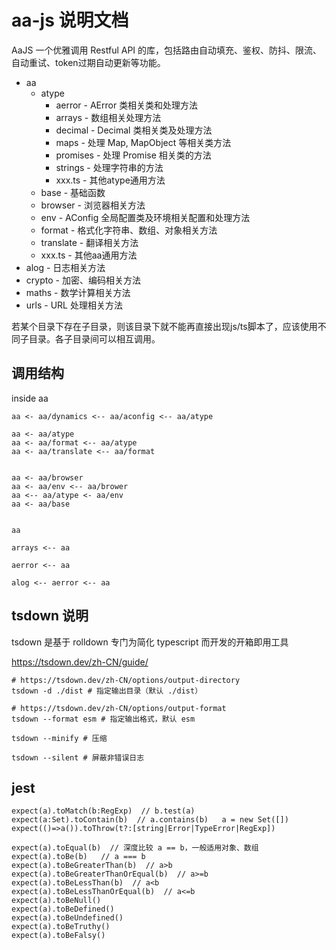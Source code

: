 # aa-js 说明文档

AaJS 一个优雅调用 Restful API 的库，包括路由自动填充、鉴权、防抖、限流、自动重试、token过期自动更新等功能。

* aa
    * atype
        * aerror - AError 类相关类和处理方法
        * arrays - 数组相关处理方法
        * decimal - Decimal 类相关类及处理方法
        * maps - 处理 Map, MapObject 等相关类方法
        * promises - 处理 Promise 相关类的方法
        * strings - 处理字符串的方法
        * xxx.ts - 其他atype通用方法
    * base - 基础函数
    * browser - 浏览器相关方法
    * env - AConfig 全局配置类及环境相关配置和处理方法
    * format - 格式化字符串、数组、对象相关方法
    * translate - 翻译相关方法
    * xxx.ts - 其他aa通用方法
* alog - 日志相关方法
* crypto - 加密、编码相关方法
* maths - 数学计算相关方法
* urls - URL 处理相关方法

若某个目录下存在子目录，则该目录下就不能再直接出现js/ts脚本了，应该使用不同子目录。各子目录间可以相互调用。

## 调用结构

inside aa

```
aa <- aa/dynamics <-- aa/aconfig <-- aa/atype

aa <- aa/atype
aa <- aa/format <-- aa/atype
aa <- aa/translate <-- aa/format


aa <- aa/browser   
aa <- aa/env <-- aa/brower
aa <-- aa/atype <- aa/env
aa <- aa/base    


```

```
aa 

arrays <-- aa

aerror <-- aa

alog <-- aerror <-- aa
```

## tsdown 说明

tsdown 是基于 rolldown 专门为简化 typescript 而开发的开箱即用工具

https://tsdown.dev/zh-CN/guide/

```shell
# https://tsdown.dev/zh-CN/options/output-directory
tsdown -d ./dist # 指定输出目录（默认 ./dist）

# https://tsdown.dev/zh-CN/options/output-format
tsdown --format esm # 指定输出格式，默认 esm

tsdown --minify # 压缩

tsdown --silent # 屏蔽非错误日志
```

## jest

```
expect(a).toMatch(b:RegExp)  // b.test(a)
expect(a:Set).toContain(b)  // a.contains(b)   a = new Set([])
expect(()=>a()).toThrow(t?:[string|Error|TypeError|RegExp])

expect(a).toEqual(b)  // 深度比较 a == b，一般适用对象、数组
expect(a).toBe(b)   // a === b
expect(a).toBeGreaterThan(b)  // a>b
expect(a).toBeGreaterThanOrEqual(b)  // a>=b
expect(a).toBeLessThan(b)  // a<b
expect(a).toBeLessThanOrEqual(b)  // a<=b
expect(a).toBeNull()
expect(a).toBeDefined()
expect(a).toBeUndefined()
expect(a).toBeTruthy()
expect(a).toBeFalsy()
```